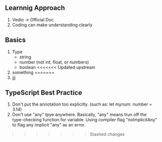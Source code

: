 ## Learnnig Approach
1. Vedio -> Official Doc
2. Coding can make understanding clearly

## Basics
1. Type
   - string
   - number (not int, float, or numbers)
   - boolean
<<<<<<< Updated upstream
2. something
=======
2. jjj

## TypeScript Best Practice
1. Don't put the annotation too explicitly. (such as: let mynum: number = 3.14)
2. Don't use "any" tpye anywhere. Basically, "any" means trun off the type-checking function for variable. Using compiler flag "noImplicitAny" to flag any implicit "any" as an error.
>>>>>>> Stashed changes
